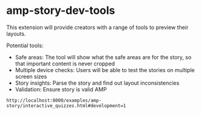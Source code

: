 # amp-story-dev-tools

This extension will provide creators with a range of tools to preview their layouts.

Potential tools:

- Safe areas: The tool will show what the safe areas are for the story, so that important content is never cropped
- Multiple device checks: Users will be able to test the stories on multiple screen sizes
- Story insights: Parse the story and find out layout inconsistencies
- Validation: Ensure story is valid AMP

`http://localhost:8000/examples/amp-story/interactive_quizzes.html#development=1`